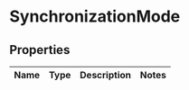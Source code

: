 # SynchronizationMode

## Properties

|Name | Type | Description | Notes|
|------------ | ------------- | ------------- | -------------|



